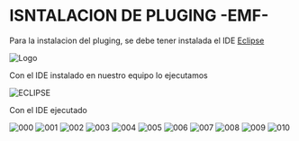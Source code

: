 # ISNTALACION DE PLUGING -EMF-

Para la instalacion del pluging, se debe tener instalada el IDE [Eclipse](https://www.eclipse.org/downloads/)

![Logo](https://github.com/pdjarapa/howtoecplisemod/raw/main/img/eclipse-logo.jpg)

Con el IDE instalado en nuestro equipo lo ejecutamos

![ECLIPSE](https://github.com/pdjarapa/howtoecplisemod/raw/main/img/eclipse-installer-00.png)

Con el IDE ejecutado 

![000](https://github.com/pdjarapa/howtoecplisemod/raw/main/img/Captura000.PNG)
![001](https://github.com/pdjarapa/howtoecplisemod/raw/main/img/Captura001.PNG)
![002](https://github.com/pdjarapa/howtoecplisemod/raw/main/img/Captura002.PNG)
![003](https://github.com/pdjarapa/howtoecplisemod/raw/main/img/Captura003.PNG)
![004](https://github.com/pdjarapa/howtoecplisemod/raw/main/img/Captura004.PNG)
![005](https://github.com/pdjarapa/howtoecplisemod/raw/main/img/Captura005.PNG)
![006](https://github.com/pdjarapa/howtoecplisemod/raw/main/img/Captura006.PNG)
![007](https://github.com/pdjarapa/howtoecplisemod/raw/main/img/Captura007.PNG)
![008](https://github.com/pdjarapa/howtoecplisemod/raw/main/img/Captura008.PNG)
![009](https://github.com/pdjarapa/howtoecplisemod/raw/main/img/Captura009.PNG)
![010](https://github.com/pdjarapa/howtoecplisemod/raw/main/img/Captura010.PNG)